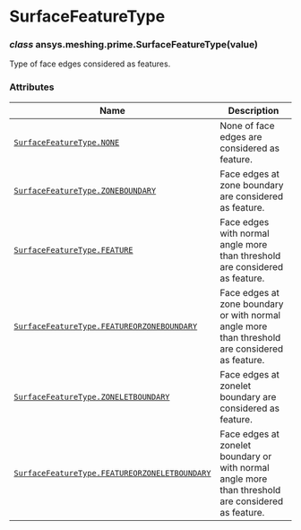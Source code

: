 # SurfaceFeatureType



### *class* ansys.meshing.prime.SurfaceFeatureType(value)

Type of face edges considered as features.

<!-- !! processed by numpydoc !! -->

### Attributes

| Name | Description |
|-------------------------------------------------------------------------------------------------------------------------------------------------------------------------------------|----------------------------------------------------------------------------------------------------|
| [`SurfaceFeatureType.NONE`](ansys.meshing.prime.SurfaceFeatureType.NONE.md#ansys.meshing.prime.SurfaceFeatureType.NONE)                                                             | None of face edges are considered as feature.                                                      |
| [`SurfaceFeatureType.ZONEBOUNDARY`](ansys.meshing.prime.SurfaceFeatureType.ZONEBOUNDARY.md#ansys.meshing.prime.SurfaceFeatureType.ZONEBOUNDARY)                                     | Face edges at zone boundary are considered as feature.                                             |
| [`SurfaceFeatureType.FEATURE`](ansys.meshing.prime.SurfaceFeatureType.FEATURE.md#ansys.meshing.prime.SurfaceFeatureType.FEATURE)                                                    | Face edges with normal angle more than threshold are considered as feature.                        |
| [`SurfaceFeatureType.FEATUREORZONEBOUNDARY`](ansys.meshing.prime.SurfaceFeatureType.FEATUREORZONEBOUNDARY.md#ansys.meshing.prime.SurfaceFeatureType.FEATUREORZONEBOUNDARY)          | Face edges at zone boundary or with normal angle more than threshold are considered as feature.    |
| [`SurfaceFeatureType.ZONELETBOUNDARY`](ansys.meshing.prime.SurfaceFeatureType.ZONELETBOUNDARY.md#ansys.meshing.prime.SurfaceFeatureType.ZONELETBOUNDARY)                            | Face edges at zonelet boundary are considered as feature.                                          |
| [`SurfaceFeatureType.FEATUREORZONELETBOUNDARY`](ansys.meshing.prime.SurfaceFeatureType.FEATUREORZONELETBOUNDARY.md#ansys.meshing.prime.SurfaceFeatureType.FEATUREORZONELETBOUNDARY) | Face edges at zonelet boundary or with normal angle more than threshold are considered as feature. |

